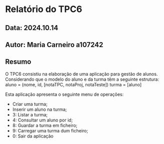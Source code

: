 # Relatório do TPC6
## Data: 2024.10.14
## Autor: Maria Carneiro a107242

## Resumo 
 
O TPC6 consistiu na elaboração de uma aplicação para gestão de alunos.
Considerando que o modelo do aluno e da turma têm a seguinte estrutura:
aluno = (nome, id, [notaTPC, notaProj, notaTeste])
turma = [aluno]

Esta aplicação apresenta o seguinte menu de operações:
* Criar uma turma;
* Inserir um aluno na turma;
* 3: Listar a turma;
* 4: Consultar um aluno por id;
* 8: Guardar a turma em ficheiro;
* 9: Carregar uma turma dum ficheiro;
* 0: Sair da aplicação


